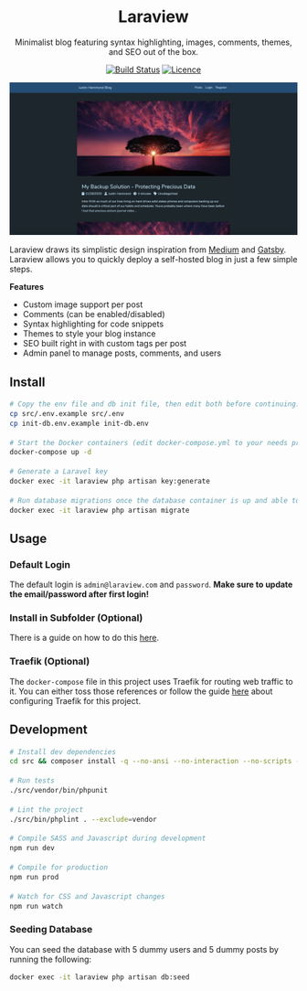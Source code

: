 <div align="center">

# Laraview

Minimalist blog featuring syntax highlighting, images, comments, themes, and SEO out of the box.

[![Build Status](https://github.com/Justintime50/laraview/workflows/build/badge.svg)](https://github.com/Justintime50/laraview/actions)
[![Licence](https://img.shields.io/github/license/justintime50/laraview)](LICENSE)

<img src="assets/showcase.png" alt="Showcase">

</div>

Laraview draws its simplistic design inspiration from [Medium](https://medium.com) and [Gatsby](https://www.gatsbyjs.org). Laraview allows you to quickly deploy a self-hosted blog in just a few simple steps.

**Features**

* Custom image support per post
* Comments (can be enabled/disabled)
* Syntax highlighting for code snippets
* Themes to style your blog instance
* SEO built right in with custom tags per post
* Admin panel to manage posts, comments, and users

## Install

```bash
# Copy the env file and db init file, then edit both before continuing. The DB values must match in both files
cp src/.env.example src/.env
cp init-db.env.example init-db.env

# Start the Docker containers (edit docker-compose.yml to your needs prior)
docker-compose up -d

# Generate a Laravel key
docker exec -it laraview php artisan key:generate

# Run database migrations once the database container is up and able to access connections
docker exec -it laraview php artisan migrate
```

## Usage

### Default Login

The default login is `admin@laraview.com` and `password`. **Make sure to update the email/password after first login!**

### Install in Subfolder (Optional)

There is a guide on how to do this [here](https://serversforhackers.com/c/nginx-php-in-subdirectory).

### Traefik (Optional)

The `docker-compose` file in this project uses Traefik for routing web traffic to it. You can either toss those references or follow the guide [here](https://github.com/Justintime50/multisite-docker-server) about configuring Traefik for this project.

## Development

```bash
# Install dev dependencies
cd src && composer install -q --no-ansi --no-interaction --no-scripts --no-suggest --no-progress --prefer-dist

# Run tests
./src/vendor/bin/phpunit

# Lint the project
./src/bin/phplint . --exclude=vendor

# Compile SASS and Javascript during development
npm run dev

# Compile for production
npm run prod

# Watch for CSS and Javascript changes
npm run watch
```

### Seeding Database

You can seed the database with 5 dummy users and 5 dummy posts by running the following:

```bash
docker exec -it laraview php artisan db:seed
```
